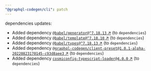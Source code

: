 ```yaml
---
"@graphql-codegen/cli": patch
---
```


dependencies updates: 

- Added dependency [`@babel/generator@^7.18.13` ↗︎](https://www.npmjs.com/package/@babel/generator/v/null) (to `dependencies`)
- Added dependency [`@babel/template@^7.18.10` ↗︎](https://www.npmjs.com/package/@babel/template/v/null) (to `dependencies`)
- Added dependency [`@babel/types@^7.18.13` ↗︎](https://www.npmjs.com/package/@babel/types/v/null) (to `dependencies`)
- Added dependency [`@graphql-codegen/client-preset@1.0.1-alpha-20220823170145-c93d8aee3` ↗︎](https://www.npmjs.com/package/@graphql-codegen/client-preset/v/1.0.1-alpha-20220823170145-c93d8aee3) (to `dependencies`)
- Added dependency [`cosmiconfig-typescript-loader@4.0.0` ↗︎](https://www.npmjs.com/package/cosmiconfig-typescript-loader/v/4.0.0) (to `dependencies`)
